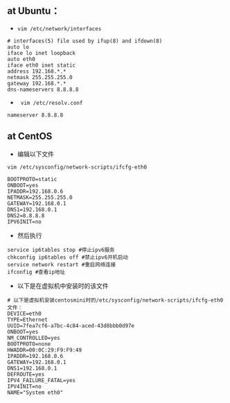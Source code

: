 ## at Ubuntu： 
+ `vim /etc/network/interfaces`

```
# interfaces(5) file used by ifup(8) and ifdown(8)
auto lo
iface lo inet loopback
auto eth0
iface eth0 inet static
address 192.168.*.*
netmask 255.255.255.0
gateway 192.168.*.*
dns-nameservers 8.8.8.8
```

+ ` vim /etc/resolv.conf`
```
nameserver 8.8.8.8
```

## at CentOS

+ 编辑以下文件
```
vim /etc/sysconfig/network-scripts/ifcfg-eth0
```
```
BOOTPROTO=static
ONBOOT=yes
IPADDR=192.168.0.6
NETMASK=255.255.255.0
GATEWAY=192.168.0.1
DNS1=192.168.0.1
DNS2=8.8.8.8
IPV6INIT=no
```
+ 然后执行

```
service ip6tables stop #停止ipv6服务
chkconfig ip6tables off #禁止ipv6开机启动
service network restart #重启网络连接
ifconfig #查看ip地址
```

+ 以下是在虚拟机中安装时的该文件
```
# 以下是虚拟机安装centosmini时的/etc/sysconfig/network-scripts/ifcfg-eth0文件：
DEVICE=eth0
TYPE=Ethernet
UUID=7fea7cf6-a7bc-4c84-aced-43d8bbb0d97e
ONBOOT=yes
NM_CONTROLLED=yes
BOOTPROTO=none
HWADDR=00:0C:29:F9:F9:49
IPADDR=192.168.0.6
GATEWAY=192.168.0.1
DNS1=192.168.0.1
DEFROUTE=yes
IPV4_FAILURE_FATAL=yes
IPV4INIT=no
NAME="System eth0"
```
